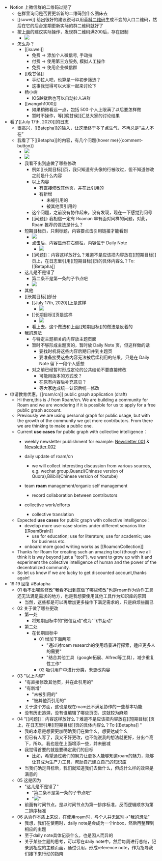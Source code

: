 - Notion 上微信群的二维码过期了
    - 在群里询问是否要更新新的二维码到什么图床去
    - [[suwei]] 给出很好的建议说可以用[草料二维码](https://cli.im/)生成不变的入口二维码，然后在它的后台定期更新实际的群二维码就好了
    - 按上面的建议实际操作，发现群二维码满200后，存在限制
        - ![](https://firebasestorage.googleapis.com/v0/b/firescript-577a2.appspot.com/o/imgs%2Fapp%2Fvictor-wu%2F2tPLeAidIe.png?alt=media&token=cfe95709-8c8a-4633-a131-3b970bb160b0)
    - 怎么办？
        - [[isuwei]]
            - 免费 -> 添加个人微信号, 手动拉
            - 付费 -> 使用第三方服务, 模拟人工操作
            - 免费 -> 使用企业微信群
        - [[晚甘侯]]
            - 手动拉人吧，也算是一种初步筛选？
            - 这事我觉得可以大家一起来讨论下
        - 杨小树
            - IOS越狱后也可以自动拉人进群
        - [[wangxh1000]]
            - 如果稍微看远一点，包括 500 个人上限满了以后要怎样做
            - 暂时不操作，等[[晚甘侯]]汇总大家的讨论结果
- 看了[[July 17th, 2020]]的日志
    - 很高兴，[[Batepha]]的输入，让这里终于多了点生气，不再总是“主人不在”
    - 我看了下[[Betapha]]的内容，有几个问题(hover me){{comment-button}}
        - ![](https://firebasestorage.googleapis.com/v0/b/firescript-577a2.appspot.com/o/imgs%2Fapp%2Fvictor-wu%2Fcih4Ad8nDO.png?alt=media&token=19ab9f14-6f97-4d72-8e1b-3a857dbb50f1)
        - ![](https://firebasestorage.googleapis.com/v0/b/firescript-577a2.appspot.com/o/imgs%2Fapp%2Fvictor-wu%2Fz6pIFVYyVg.png?alt=media&token=0be07f15-d16c-4a2b-ba4d-0725190b507d)
        - 我看不出到底做了哪些修改
            - 例如[[长期目标]]页，我只知道有头像的行被改过，但不知道修改之前是什么内容
            - 以上内容
                - 有直接修改其他页，并在此引用的
                - 有新增
                    - 未被引用的
                    - 被其他页引用的
            - 这个问题，之前没有协作起来，没有发现，现在一下感觉到问号
            - [[问题]]: 我相信一定有 Roaman 早有面对同样的问题，对此，Roam 推荐的做法是什么？
        - 短期目标页，只剩标题，内容要点击引用链接才能看到
            - ![](https://firebasestorage.googleapis.com/v0/b/firescript-577a2.appspot.com/o/imgs%2Fapp%2Fvictor-wu%2FJLevFjUJWj.png?alt=media&token=57381e1f-f9d1-496e-ac94-9bca7b8f3b0c)
            - 点击后，内容显示在右侧栏，内容位于 Daily Note
                - ![](https://firebasestorage.googleapis.com/v0/b/firescript-577a2.appspot.com/o/imgs%2Fapp%2Fvictor-wu%2F6jklY8U6Jp.png?alt=media&token=683d771d-fbea-4406-9544-c1d3647eced1)
            - [[问题]]：内容这样放好么？难道不是应该把内容放在[[短期目标]]页上，在日志里引用[[短期目标]]页的具体内容么？To:[[Betapha]] 
        - 这儿是不是错了
            - 第二条不是第一条的子节点吧
            - ![](https://firebasestorage.googleapis.com/v0/b/firescript-577a2.appspot.com/o/imgs%2Fapp%2Fvictor-wu%2F9SoKmEcj_j.png?alt=media&token=c89ae218-8055-4275-b779-49ef4b408d37)
        - 其他
        - [[长期目标]]部分
            - [[July 17th, 2020]]上是这样
                - ![](https://firebasestorage.googleapis.com/v0/b/firescript-577a2.appspot.com/o/imgs%2Fapp%2Fvictor-wu%2FDs-5pwT6tN.png?alt=media&token=59b09e30-ecc6-4bc9-b9c6-3ef25a293b1b)
            - [[长期目标]]页是这样
                - ![](https://firebasestorage.googleapis.com/v0/b/firescript-577a2.appspot.com/o/imgs%2Fapp%2Fvictor-wu%2FMd0tnBEqeE.png?alt=media&token=924a07d8-ba3c-4729-94e5-9dde389e5d41)
            - 看上去，这个做法和上面[[短期目标]]的做法是反着的
        - 我的想法
            - 与特定主题相关的内容放主题页面
            - 暂时不够形成主题页的，暂时放 Daily Note 页，但这样做的话
                - 要找时机将这些内容后期归并到主题页
                - 要准备接受这些内容无法被后续利用的结果，只是在 Daily Note 留下一段个人感想
            - 对之前已经暂时形成定论的公共结论不要直接修改
                - 可能用版本的方式改？
                - 在原有内容后补充意见？
                - 等大家达成统一认识后统一修改
- 申请教育优惠，[[roam/cn]] public graph application (draft)
    - Hi there,this is J from Roam/cn. We are building a community for Roam and we are wondering if it is possible for us to apply for a free public graph account.
    - Previously we are using personal graph for public usage, but with the growth of the community we got more contributors. From there we are thinking to make a public one.
    - Current **use cases** for public graph with collective intelligence：
        - weekly newsletter publishment
for example: [Newsletter 001](https://roamresearch.com/#/app/victor-wu/page/3oqvUOfsQ) & [Newsletter 002](https://roamresearch.com/#/app/victor-wu/page/9EEQybgI0)
        - daily update of roam/cn
            - we will collect interesting discussion from various sources, e.g. wechat group,Quanzi(Chinese version of Quora),Bilibili(Chinese version of Youtube)
        - team **roam** management/organic self management
            - record collaboration between contributors
        - collective work/efforts

            - collective translation
    - Expected **use cases** for public graph with collective intelligence：
        - develop more use-case stories under different senarios like [[RoamBrain]]
            - use for education; use for literature; use for academic; use for business etc.
        - onboard more good writing works as [[RoamcnCollection]] 
    - Thanks for Roam for creating such an amazing tool (though we all think it is way beyond just a "tool"), we want to grow up with it and experiment the collective intelligence of human and the power of the decentralized community. 
    - So let us know if we are lucky to get discounted account,thanks again!
- 19:19 回复 #Batapha
    - 01 看不出哪些修改"我看不出到底做了哪些修改"也是roam作为协作工具还无法满足需求的地方，也是我想要使用其他工具作为知识库的原因
        - 当然，这些都是可以再增加更多操作下满足需求的，只是麻烦些而已
    - 02 关于做了哪些更改
        - 第一处
            - 将短期目标中的“微信互动”改为“飞书互动”
        - 第二处
            - 在长期目标中
                - 01 增加下面两项
                    - "通过对roam research的使用场景进行探索，适应更多人的需要"
                    - "结合其他工具（google拓展、Alfred等工具），减少重复性工作"
                - 02 吸引用户中进行分类，未更改内容
    - 03 "以上内容"
        - "有直接修改其他页，并在此引用的"
        - "有新增"
            - "未被引用的"
            - "被其他页引用的"
        - 关于这个方面，这也是现在roam还不满足协作的一些基本功能
        - 没有历史追溯，没有谁编辑了哪些页面，这就较为麻烦
    - 04 "[[问题]]：内容这样放好么？难道不是应该把内容放在[[短期目标]]页上，在日志里引用[[短期目标]]页的具体内容么？To:[[Betapha]] "
        - 我的本意是想要更加明确我们在做什么，想要达成什么
        - 但已有人写了，我又不好更改，也不能说我的想法就更好，分出个高下，所以，我也是在上面增添一些，并未删减
        - 我觉得首要的就是要确定我们的目标
            - 比如，希望通过我们的努力让更多人能够知道roam的魅力，能够让其成为生产力工具，帮助自己建立自己的知识库
        - 当我们确定目标后，我们就知道我们去做什么，但成什么样的效果是满意的
    - 05 这是因为
        - "这儿是不是错了"
            - "第二条不是第一条的子节点吧"
            - "![](https://firebasestorage.googleapis.com/v0/b/firescript-577a2.appspot.com/o/imgs%2Fapp%2Fvictor-wu%2F9SoKmEcj_j.png?alt=media&token=c89ae218-8055-4275-b779-49ef4b408d37)"
        - 前面有时间节点，是以时间节点为第一排序标准，反而逻辑顺序为第二排序标准
    - 06 从协作本质上来说，在使用roam时，与个人并无区别->"我的想法"
        - 我想，我们在使用时，daily note是会成为一个inbox，然后再整理到相应的主题
        - 至于daily note具体记录什么，也是因人而异的
        - 关于某些主题的思考，可以写在daily note中，然后每周进行总结，记录到相应的主题页面，通过引用，形成reference note，作为指导我们接下来行动的指南
